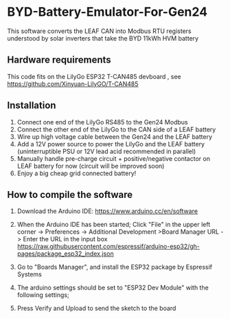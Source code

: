 # BYD-Battery-Emulator-For-Gen24
This software converts the LEAF CAN into Modbus RTU registers understood by solar inverters that take the BYD 11kWh HVM battery

## Hardware requirements
This code fits on the LilyGo ESP32 T-CAN485 devboard , see https://github.com/Xinyuan-LilyGO/T-CAN485

## Installation
1. Connect one end of the LilyGo RS485 to the Gen24 Modbus
2. Connect the other end of the LilyGo to the CAN side of a LEAF battery
3. Wire up high voltage cable between the Gen24 and the LEAF battery
4. Add a 12V power source to power the LilyGo and the LEAF battery (uninterruptible PSU or 12V lead acid recommended in parallel)
5. Manually handle pre-charge circuit + positive/negative contactor on LEAF battery for now (circuit will be improved soon)
6. Enjoy a big cheap grid connected battery!

## How to compile the software
1. Download the Arduino IDE: https://www.arduino.cc/en/software
2. When the Arduino IDE has been started;
Click "File" in the upper left corner -> Preferences -> Additional Development >Board Manager URL -> Enter the URL in the input box https://raw.githubusercontent.com/espressif/arduino-esp32/gh-pages/package_esp32_index.json
3. Go to "Boards Manager", and install the ESP32 package by Espressif Systems
4. The arduino settings should be set to "ESP32 Dev Module" with the following settings;

5. Press Verify and Upload to send the sketch to the board

